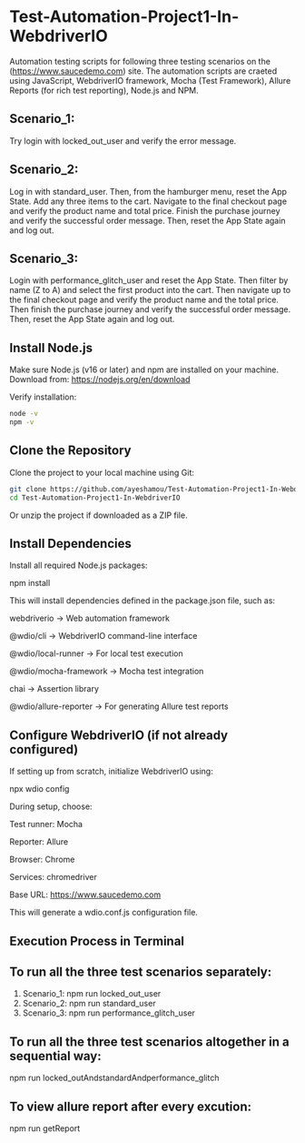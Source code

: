 # Test-Automation-Project1-In-WebdriverIO

Automation testing scripts for following three testing scenarios on the (https://www.saucedemo.com) site. The automation scripts are craeted using JavaScript, WebdriverIO framework, Mocha (Test Framework), Allure Reports (for rich test reporting), Node.js and NPM.

## Scenario_1:
Try login with locked_out_user and verify the error message.

## Scenario_2:
Log in with standard_user. Then, from the hamburger menu, reset the App State. Add any three items to the cart. Navigate to the final checkout page and verify the product name and total price. Finish the purchase journey and verify the successful order message. Then, reset the App State again and log out.

## Scenario_3:
Login with performance_glitch_user and reset the App State. Then filter by name (Z to A) and select the first product into the cart. Then navigate up to the final checkout page and verify the product name and the total price. Then finish the purchase journey and verify the successful order message. Then, reset the App State again and log out.

## Install Node.js

Make sure Node.js (v16 or later) and npm are installed on your machine.
Download from: https://nodejs.org/en/download

Verify installation:
```bash
node -v
npm -v
```
## Clone the Repository

Clone the project to your local machine using Git:
```bash
git clone https://github.com/ayeshamou/Test-Automation-Project1-In-WebdriverIO.git
cd Test-Automation-Project1-In-WebdriverIO
```

Or unzip the project if downloaded as a ZIP file.

## Install Dependencies

Install all required Node.js packages:

npm install


This will install dependencies defined in the package.json file, such as:

webdriverio → Web automation framework

@wdio/cli → WebdriverIO command-line interface

@wdio/local-runner → For local test execution

@wdio/mocha-framework → Mocha test integration

chai → Assertion library

@wdio/allure-reporter → For generating Allure test reports

## Configure WebdriverIO (if not already configured)

If setting up from scratch, initialize WebdriverIO using:

npx wdio config


During setup, choose:

Test runner: Mocha

Reporter: Allure

Browser: Chrome

Services: chromedriver

Base URL: https://www.saucedemo.com

This will generate a wdio.conf.js configuration file.

## Execution Process in Terminal

## To run all the three test scenarios separately:
1. Scenario_1: npm run locked_out_user
2. Scenario_2: npm run standard_user
3. Scenario_3: npm run performance_glitch_user
   
## To run all the three test scenarios altogether in a sequential way:
npm run locked_outAndstandardAndperformance_glitch

## To view allure report after every excution:
npm run getReport
